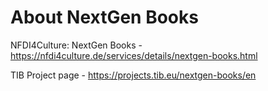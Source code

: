 # About NextGen Books 

NFDI4Culture: NextGen Books - https://nfdi4culture.de/services/details/nextgen-books.html 

TIB Project page - https://projects.tib.eu/nextgen-books/en 

